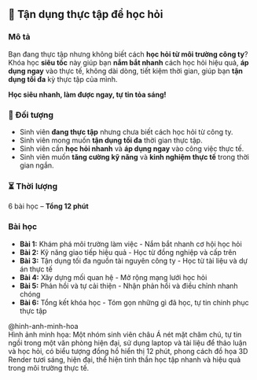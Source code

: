 ## 📌 Tận dụng thực tập để học hỏi  

### Mô tả  
Bạn đang thực tập nhưng không biết cách **học hỏi từ môi trường công ty**? Khóa học **siêu tốc** này giúp bạn **nắm bắt nhanh** cách học hỏi hiệu quả, **áp dụng ngay** vào thực tế, không dài dòng, tiết kiệm thời gian, giúp bạn **tận dụng tối đa** kỳ thực tập của mình.

**Học siêu nhanh, làm được ngay, tự tin tỏa sáng!**  

### 🎯 Đối tượng  
- Sinh viên **đang thực tập** nhưng chưa biết cách học hỏi từ công ty.  
- Sinh viên mong muốn **tận dụng tối đa** thời gian thực tập.  
- Sinh viên cần **học hỏi nhanh** và **áp dụng ngay** vào công việc thực tế.  
- Sinh viên muốn **tăng cường kỹ năng** và **kinh nghiệm thực tế** trong thời gian ngắn.  

### ⏳ Thời lượng  
6 bài học – **Tổng 12 phút**  

### Bài học  
- **Bài 1:** Khám phá môi trường làm việc - Nắm bắt nhanh cơ hội học hỏi  
- **Bài 2:** Kỹ năng giao tiếp hiệu quả - Học từ đồng nghiệp và cấp trên  
- **Bài 3:** Tận dụng tối đa nguồn tài nguyên công ty - Học từ tài liệu và dự án thực tế  
- **Bài 4:** Xây dựng mối quan hệ - Mở rộng mạng lưới học hỏi  
- **Bài 5:** Phản hồi và tự cải thiện - Nhận phản hồi và điều chỉnh nhanh chóng  
- **Bài 6:** Tổng kết khóa học - Tóm gọn những gì đã học, tự tin chinh phục thực tập  

@hinh-anh-minh-hoa  
Hình ảnh minh họa: Một nhóm sinh viên châu Á nét mặt chăm chú, tự tin ngồi trong một văn phòng hiện đại, sử dụng laptop và tài liệu để thảo luận và học hỏi, có biểu tượng đồng hồ hiển thị 12 phút, phong cách đồ họa 3D Render tươi sáng, hiện đại, thể hiện tinh thần học tập nhanh và hiệu quả trong môi trường thực tế.